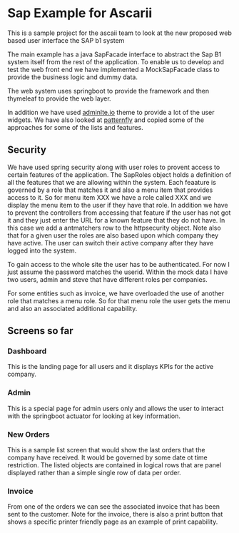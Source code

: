 # Sap Example for Ascarii
This is a sample project for the ascaii team to look at the new proposed web based user interface the SAP b1 system

The main example has a java SapFacade interface to abstract the Sap B1 system itself from the rest of the application. To enable us to develop and test the web front end we have implemented a MockSapFacade class to provide the business logic and dummy data.

The web system uses springboot to provide the framework and then thymeleaf to provide the web layer.

In addition we have used [adminlte.io](http://adminlte.io) theme to provide a lot of the user widgets. We have also looked at 
[patternfly](http://patternfly.org) and copied some of the approaches for some of the lists and features.

## Security

We have used spring security along with user roles to provent access to certain features of the application. The SapRoles object holds a definition of all the features that we are allowing within the system. Each
feaature is governed by a role that matches it and also a menu item that provides access to it. So for menu item XXX we have a role called XXX and we display the menu item
to the user if they have that role. In addition we have to prevent the controllers from accessing that feature if the user has not got it and they just enter the URL for a
known feature that they do not have. In this case we add a antmatchers row to the httpsecurity object. Note also that for a given user the roles are also based upon which company they have active.
The user can switch their active company after they have logged into the system.

To gain access to the whole site the user has to be authenticated. For now I just assume the password matches the userid. Within the mock data I have two users, admin and steve that
have different roles per companies.

For some entities such as invoice, we have overloaded the use of another role that matches a menu role. So for that 
menu role the user gets the menu and also an associated additional capability.

## Screens so far
### Dashboard
This is the landing page for all users and it displays KPIs for the active company.

### Admin
This is a special page for admin users only and allows the user to interact with the springboot actuator for looking at key information.

### New Orders
This is a sample list screen that would show the last orders that the company have received. It would be governed by some date ot time restriction.
The listed objects are contained in logical rows that are panel displayed rather than a simple single row of data per order.

### Invoice
From one of the orders we can see the associated invoice that has been sent to the customer. Note for the invoice, there is also a print button
that shows a specific printer friendly page as an example of print capability.
